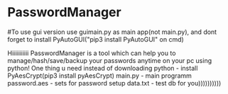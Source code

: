 # PasswordManager
#To use gui version use guimain.py as main app(not main.py), and dont forget to install PyAutoGUI("pip3 install PyAutoGUI" on cmd)

Hiiiiiiiiiii
PasswordManager is a tool which can help you to manage/hash/save/backup your passwords anytime on your pc using python!
One thing u need instead of downloading python - install PyAesCrypt(pip3 install pyAesCrypt)
main.py - main programm
password.aes - sets for password setup
data.txt - test db for you))))))))))
